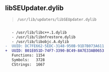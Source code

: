 ## libSEUpdater.dylib

> `/usr/lib/updaters/libSEUpdater.dylib`

```diff

   - /usr/lib/libc++.1.dylib
   - /usr/lib/libnfrestore.dylib
   - /usr/lib/libobjc.A.dylib
-  UUID: DC7FE662-5EDC-3148-950B-91D7B073A611
+  UUID: B01E051D-74F7-3390-BC49-8A7E33AB0653
   Functions: 1154
   Symbols:   3728
   CStrings:  1667

```
